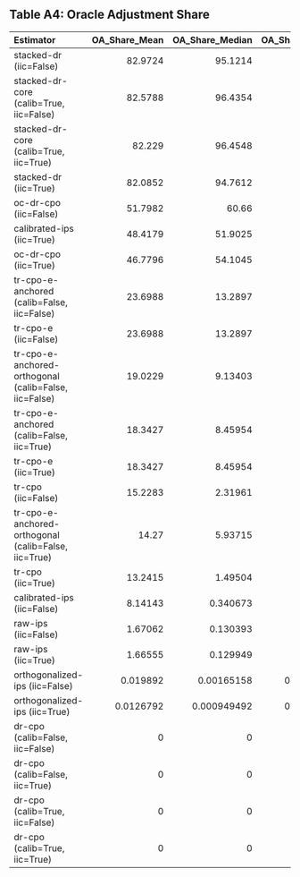 ## Table A4: Oracle Adjustment Share

| Estimator                                             |   OA_Share_Mean |   OA_Share_Median |   OA_Share_Max |   Coverage_Base |   Coverage_OA |   Coverage_Diff |
|:------------------------------------------------------|----------------:|------------------:|---------------:|----------------:|--------------:|----------------:|
| stacked-dr (iic=False)                                |      82.9724    |      95.1214      |      99.9244   |         49.1228 |       94.7368 |       45.614    |
| stacked-dr-core (calib=True, iic=False)               |      82.5788    |      96.4354      |      99.9244   |         45      |       96.6667 |       51.6667   |
| stacked-dr-core (calib=True, iic=True)                |      82.229     |      96.4548      |      99.9244   |         46.6667 |       96.6667 |       50        |
| stacked-dr (iic=True)                                 |      82.0852    |      94.7612      |      99.9244   |         49.1228 |       94.7368 |       45.614    |
| oc-dr-cpo (iic=False)                                 |      51.7982    |      60.66        |      97.5765   |         78.3333 |       93.3333 |       15        |
| calibrated-ips (iic=True)                             |      48.4179    |      51.9025      |      99.6459   |         63.3333 |       63.3333 |        0        |
| oc-dr-cpo (iic=True)                                  |      46.7796    |      54.1045      |      95.2489   |         77.5    |       95      |       17.5      |
| tr-cpo-e-anchored (calib=False, iic=False)            |      23.6988    |      13.2897      |      97.9438   |         85.8333 |       92.5    |        6.66667  |
| tr-cpo-e (iic=False)                                  |      23.6988    |      13.2897      |      97.9438   |         85.8333 |       92.5    |        6.66667  |
| tr-cpo-e-anchored-orthogonal (calib=False, iic=False) |      19.0229    |       9.13403     |      97.944    |         90      |       93.3333 |        3.33333  |
| tr-cpo-e-anchored (calib=False, iic=True)             |      18.3427    |       8.45954     |      96.5237   |         91.6667 |       95      |        3.33333  |
| tr-cpo-e (iic=True)                                   |      18.3427    |       8.45954     |      96.5237   |         91.6667 |       95      |        3.33333  |
| tr-cpo (iic=False)                                    |      15.2283    |       2.31961     |      99.7939   |         90      |       93.3333 |        3.33333  |
| tr-cpo-e-anchored-orthogonal (calib=False, iic=True)  |      14.27      |       5.93715     |      96.5187   |         94.1667 |       95      |        0.833333 |
| tr-cpo (iic=True)                                     |      13.2415    |       1.49504     |      99.569    |         93.3333 |       95      |        1.66667  |
| calibrated-ips (iic=False)                            |       8.14143   |       0.340673    |      71.8679   |         96.6667 |       96.6667 |        0        |
| raw-ips (iic=False)                                   |       1.67062   |       0.130393    |      27.9019   |         99.1667 |       99.1667 |        0        |
| raw-ips (iic=True)                                    |       1.66555   |       0.129949    |      27.8199   |         99.1667 |       99.1667 |        0        |
| orthogonalized-ips (iic=False)                        |       0.019892  |       0.00165158  |       0.815098 |         99.1667 |       99.1667 |        0        |
| orthogonalized-ips (iic=True)                         |       0.0126792 |       0.000949492 |       0.502552 |        100      |      100      |        0        |
| dr-cpo (calib=False, iic=False)                       |       0         |       0           |       0        |        100      |      100      |        0        |
| dr-cpo (calib=False, iic=True)                        |       0         |       0           |       0        |        100      |      100      |        0        |
| dr-cpo (calib=True, iic=False)                        |       0         |       0           |       0        |         99.1667 |       99.1667 |        0        |
| dr-cpo (calib=True, iic=True)                         |       0         |       0           |       0        |        100      |      100      |        0        |